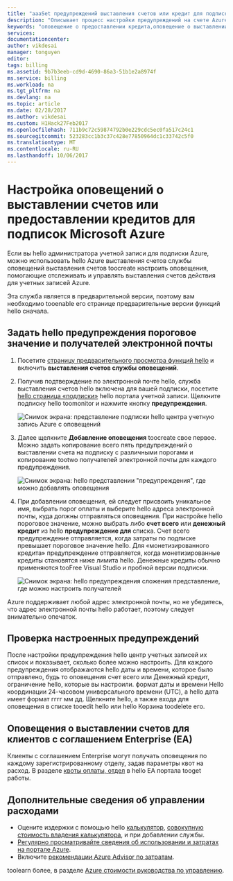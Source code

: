 ```yaml
---
title: "aaaSet предупреждений выставления счетов или кредит для подписки Azure | Документы Microsoft"
description: "Описывает процесс настройки предупреждений на счете Azure, помогая избежать непредвиденных счетов."
keywords: "оповещение о предоставлении кредита,оповещение о выставлении счета"
services: 
documentationcenter: 
author: vikdesai
manager: tonguyen
editor: 
tags: billing
ms.assetid: 9b7b3eeb-cd9d-4690-86a3-51b1e2a8974f
ms.service: billing
ms.workload: na
ms.tgt_pltfrm: na
ms.devlang: na
ms.topic: article
ms.date: 02/28/2017
ms.author: vikdesai
ms.custom: H1Hack27Feb2017
ms.openlocfilehash: 711b9c72c59874792b0e229cdc5ec0fa517c24c1
ms.sourcegitcommit: 523283cc1b3c37c428e77850964dc1c33742c5f0
ms.translationtype: MT
ms.contentlocale: ru-RU
ms.lasthandoff: 10/06/2017
---
```

# <a name="set-up-billing-or-credit-alerts-for-your-microsoft-azure-subscriptions"></a>Настройка оповещений о выставлении счетов или предоставлении кредитов для подписок Microsoft Azure
Если вы hello администратора учетной записи для подписки Azure, можно использовать hello Azure выставления счетов службы оповещений выставления счетов toocreate настроить оповещения, помогающие отслеживать и управлять выставления счетов действия для учетных записей Azure.

Эта служба является в предварительной версии, поэтому вам необходимо tooenable его странице предварительные версии функций hello сначала.

## <a name="set-hello-alert-threshold-and-email-recipients"></a>Задать hello предупреждения пороговое значение и получателей электронной почты
1. Посетите [страницу предварительного просмотра функций hello](https://account.windowsazure.com/PreviewFeatures) и включить **выставления счетов службы оповещений**.

1. Получив подтверждение по электронной почте hello, служба выставления счетов hello включена для вашей подписки, посетите [hello страница «подписки»](https://account.windowsazure.com/Subscriptions) hello портала учетной записи. Щелкните подписку hello toomonitor и нажмите кнопку **предупреждения**.

    ![Снимок экрана: представление подписки hello центра учетную запись Azure с оповещений][Image1]

2. Далее щелкните **Добавление оповещения** toocreate свое первое. Можно задать копирование всего пять предупреждений о выставлении счета на подписку с различными порогами и копирование tootwo получателей электронной почты для каждого предупреждения.

    ![Снимок экрана: hello представлении "предупреждения", где можно добавлять оповещения][Image2]

3. При добавлении оповещения, ей следует присвоить уникальное имя, выбрать порог оплаты и выберите hello адреса электронной почты, куда должны отправляться оповещения. При настройке hello пороговое значение, можно выбрать либо **счет всего** или **денежный кредит** из hello **предупреждение для** списка. Счет всего предупреждение отправляется, когда затраты по подписке превышает пороговое значение hello. Для «монетизированного кредита» предупреждение отправляется, когда монетизированные кредиты становятся ниже лимита hello. Денежные кредиты обычно применяются tooFree Visual Studio и пробной версии подписки.

    ![Снимок экрана: hello предупреждения сложения представление, где можно настроить получателей][Image3]

Azure поддерживает любой адрес электронной почты, но не убедитесь, что адрес электронной почты hello работает, поэтому следует внимательно опечаток.

## <a name="check-on-your-alerts"></a>Проверка настроенных предупреждений
После настройки предупреждения hello центр учетных записей их список и показывает, сколько более можно настроить. Для каждого предупреждения отображаются hello даты и времени, которое было отправлено, будь то оповещения счет всего или Денежный кредит, ограничение hello, которые вы настроили. формат даты и времени Hello координации 24-часовом универсального времени (UTC), а hello дата имеет формат гггг мм дд. Щелкните hello, а также входа для оповещения в списке tooedit hello или hello Корзина toodelete его.

## <a name="billing-alerts-for-enterprise-agreement-ea-customers"></a>Оповещения о выставлении счетов для клиентов с соглашением Enterprise (EA)
Клиенты с соглашением Enterprise могут получать оповещения по каждому зарегистрированному отделу, задав параметры квот на расход. В разделе [квоты оплаты, отдел](https://ea.azure.com/helpdocs/departmentSpendingQuotas) в hello EA портала tooget работы.

## <a name="learn-more-about-azure-cost-management"></a>Дополнительные сведения об управлении расходами
- Оцените издержки с помощью hello [калькулятор](https://azure.microsoft.com/pricing/calculator/), [совокупную стоимость владения калькулятора](https://aka.ms/azure-tco-calculator), и при добавлении службы.
- [Регулярно просматривайте сведения об использовании и затратах на портале Azure](billing-getting-started.md#costs).
- Включите [рекомендации Azure Advisor по затратам](../advisor/advisor-cost-recommendations.md).

toolearn более, в разделе [Azure стоимости руководства по управлению](billing-getting-started.md).

[Image1]: ./media/azure-billing-set-up-alerts/billingalert1.png 
[Image2]: ./media/azure-billing-set-up-alerts/billingalert2.png
[Image3]: ./media/azure-billing-set-up-alerts/billingalerts3.png 
